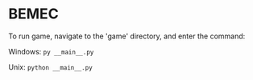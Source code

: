 # BEMEC

To run game, navigate to the 'game' directory, and enter the command:

Windows: `py __main__.py`

Unix: `python __main__.py`

